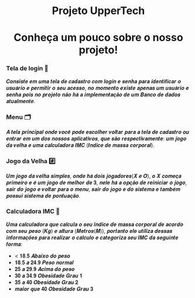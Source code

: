 <h1 align="center"> Projeto UpperTech </h1>
<h1 align="center">Conheça um pouco sobre o nosso projeto! </h1>

### Tela de login 🔐

𝑪𝒐𝒏𝒔𝒊𝒔𝒕𝒆 𝒆𝒎 𝒖𝒎𝒂 𝒕𝒆𝒍𝒂 𝒅𝒆 𝒄𝒂𝒅𝒂𝒔𝒕𝒓𝒐 𝒄𝒐𝒎 𝒍𝒐𝒈𝒊𝒏 𝒆 𝒔𝒆𝒏𝒉𝒂 𝒑𝒂𝒓𝒂 𝒊𝒅𝒆𝒏𝒕𝒊𝒇𝒊𝒄𝒂𝒓 𝒐 𝒖𝒔𝒖𝒂́𝒓𝒊𝒐 𝒆 𝒑𝒆𝒓𝒎𝒊𝒕𝒊𝒓 𝒐 𝒔𝒆𝒖 𝒂𝒄𝒆𝒔𝒔𝒐, 𝒏𝒐 𝒎𝒐𝒎𝒆𝒏𝒕𝒐 𝒆𝒙𝒊𝒔𝒕𝒆 𝒂𝒑𝒆𝒏𝒂𝒔 𝒖𝒎 𝒖𝒔𝒖𝒂́𝒓𝒊𝒐 𝒆 𝒔𝒆𝒏𝒉𝒂 𝒑𝒐𝒊𝒔 𝒏𝒐 𝒑𝒓𝒐𝒋𝒆𝒕𝒐 𝒏𝒂̃𝒐 𝒉𝒂́ 𝒂 𝒊𝒎𝒑𝒍𝒆𝒎𝒆𝒏𝒕𝒂𝒄̧𝒂̃𝒐 𝒅𝒆 𝒖𝒎 𝑩𝒂𝒏𝒄𝒐 𝒅𝒆 𝒅𝒂𝒅𝒐𝒔 𝒂𝒕𝒖𝒂𝒍𝒎𝒆𝒏𝒕𝒆.

### Menu 🗂️

𝑨 𝒕𝒆𝒍𝒂 𝒑𝒓𝒊𝒏𝒄𝒊𝒑𝒂𝒍 𝒐𝒏𝒅𝒆 𝒗𝒐𝒄𝒆̂ 𝒑𝒐𝒅𝒆 𝒆𝒔𝒄𝒐𝒍𝒉𝒆𝒓 𝒗𝒐𝒍𝒕𝒂𝒓 𝒑𝒂𝒓𝒂 𝒂 𝒕𝒆𝒍𝒂 𝒅𝒆 𝒄𝒂𝒅𝒂𝒔𝒕𝒓𝒐 𝒐𝒖 𝒆𝒏𝒕𝒓𝒂𝒓 𝒆𝒎 𝒖𝒎 𝒅𝒐𝒔 𝒏𝒐𝒔𝒔𝒐𝒔 𝒂𝒑𝒍𝒊𝒄𝒂𝒕𝒊𝒗𝒐𝒔, 𝒒𝒖𝒆 𝒔𝒂̃𝒐 𝒓𝒆𝒔𝒑𝒆𝒄𝒕𝒊𝒗𝒂𝒎𝒆𝒏𝒕𝒆: 𝒖𝒎 𝒋𝒐𝒈𝒐 𝒅𝒂 𝒗𝒆𝒍𝒉𝒂 𝒆 𝒖𝒎𝒂 𝒄𝒂𝒍𝒄𝒖𝒍𝒂𝒅𝒐𝒓𝒂 𝑰𝑴𝑪 (𝑰́𝒏𝒅𝒊𝒄𝒆 𝒅𝒆 𝒎𝒂𝒔𝒔𝒂 𝒄𝒐𝒓𝒑𝒐𝒓𝒂𝒍).

### Jogo da Velha #️⃣

𝑼𝒎 𝒋𝒐𝒈𝒐 𝒅𝒂 𝒗𝒆𝒍𝒉𝒂 𝒔𝒊𝒎𝒑𝒍𝒆𝒔, 𝒐𝒏𝒅𝒆 𝒉𝒂́ 𝒅𝒐𝒊𝒔 𝒋𝒐𝒈𝒂𝒅𝒐𝒓𝒆𝒔(𝑿 𝒆 𝑶), 𝒐 𝑿 𝒄𝒐𝒎𝒆𝒄̧𝒂 𝒑𝒓𝒊𝒎𝒆𝒊𝒓𝒐 𝒆 𝒆́ 𝒖𝒎 𝒋𝒐𝒈𝒐 𝒅𝒆 𝒎𝒆𝒍𝒉𝒐𝒓 𝒅𝒆 𝟑, 𝒏𝒆𝒍𝒆 𝒉𝒂́ 𝒂 𝒐𝒑𝒄̧𝒂̃𝒐 𝒅𝒆 𝒓𝒆𝒊𝒏𝒊𝒄𝒊𝒂𝒓 𝒐 𝒋𝒐𝒈𝒐, 𝒔𝒂𝒊𝒓 𝒅𝒐 𝒋𝒐𝒈𝒐 𝒆 𝒗𝒐𝒍𝒕𝒂𝒓 𝒑𝒂𝒓𝒂 𝒐 𝒎𝒆𝒏𝒖, 𝒔𝒂𝒊𝒓 𝒅𝒐 𝒋𝒐𝒈𝒐 𝒆 𝒅𝒐 𝒔𝒊𝒔𝒕𝒆𝒎𝒂 𝒆 𝒕𝒂𝒎𝒃𝒆́𝒎 𝒑𝒐𝒔𝒔𝒖𝒊 𝒔𝒊𝒔𝒕𝒆𝒎𝒂 𝒅𝒆 𝒑𝒐𝒏𝒕𝒖𝒂𝒄̧𝒂̃𝒐.

### Calculadora IMC 🧮

𝑼𝒎𝒂 𝒄𝒂𝒍𝒄𝒖𝒍𝒂𝒅𝒐𝒓𝒂 𝒒𝒖𝒆 𝒄𝒂𝒍𝒄𝒖𝒍𝒂 𝒐 𝒔𝒆𝒖 𝒊́𝒏𝒅𝒊𝒄𝒆 𝒅𝒆 𝒎𝒂𝒔𝒔𝒂 𝒄𝒐𝒓𝒑𝒐𝒓𝒂𝒍 𝒅𝒆 𝒂𝒄𝒐𝒓𝒅𝒐 𝒄𝒐𝒎 𝒔𝒆𝒖 𝒑𝒆𝒔𝒐 (𝑲𝒈) 𝒆 𝒂𝒍𝒕𝒖𝒓𝒂 (𝑴𝒆𝒕𝒓𝒐𝒔(𝑴)), 𝒑𝒐𝒓𝒕𝒂𝒏𝒕𝒐 𝒆𝒍𝒆 𝒖𝒕𝒊𝒍𝒊𝒛𝒂 𝒅𝒆𝒔𝒔𝒂𝒔 𝒊𝒏𝒇𝒐𝒓𝒎𝒂𝒄̧𝒐̃𝒆𝒔 𝒑𝒂𝒓𝒂 𝒓𝒆𝒂𝒍𝒊𝒛𝒂𝒓 𝒐 𝒄𝒂́𝒍𝒄𝒖𝒍𝒐 𝒆 𝒄𝒂𝒕𝒆𝒈𝒐𝒓𝒊𝒛𝒂 𝒔𝒆𝒖 𝑰𝑴𝑪 𝒅𝒂 𝒔𝒆𝒈𝒖𝒊𝒏𝒕𝒆 𝒇𝒐𝒓𝒎𝒂:
- < 𝟏𝟖.𝟓 𝑨𝒃𝒂𝒊𝒙𝒐 𝒅𝒐 𝒑𝒆𝒔𝒐
- 𝟏𝟖.𝟓 𝒂 𝟐𝟒.𝟗 𝑷𝒆𝒔𝒐 𝒏𝒐𝒓𝒎𝒂𝒍
- 𝟐𝟓 𝒂 𝟐𝟗.𝟗 𝑨𝒄𝒊𝒎𝒂 𝒅𝒐 𝒑𝒆𝒔𝒐
- 𝟑𝟎 𝒂 𝟑𝟒.𝟗 𝑶𝒃𝒆𝒔𝒊𝒅𝒂𝒅𝒆 𝑮𝒓𝒂𝒖 𝟏
- 𝟑𝟓 𝒂 𝟒𝟎 𝑶𝒃𝒆𝒔𝒊𝒅𝒂𝒅𝒆 𝑮𝒓𝒂𝒖 𝟐
- 𝒎𝒂𝒊𝒐𝒓 𝒒𝒖𝒆 𝟒𝟎 𝑶𝒃𝒆𝒔𝒊𝒅𝒂𝒅𝒆 𝑮𝒓𝒂𝒖 𝟑
